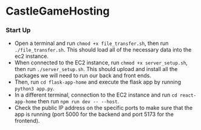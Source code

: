 # CastleGameHosting

### Start Up
* Open a terminal and run `chmod +x file_transfer.sh`, then run `./file_transfer.sh`. This should load all of the necessary data into the ec2 instance.
* When connected to the EC2 instance, run `chmod +x server_setup.sh`, then run `./server_setup.sh`. This should upload and install all the packages we will need to run our back and front ends.
* Then, run `cd flask-app-home` and execute the flask app by running `python3 app.py`. 
* In a different terminal, connection to the EC2 instance and run `cd react-app-home` then run `npm run dev -- --host`. 
* Check the public IP address on the specific ports to make sure that the app is running (port 5000 for the backend and port 5173 for the frontend).